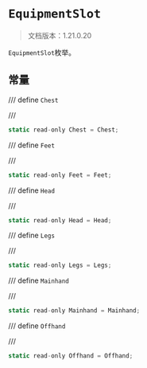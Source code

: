 # `EquipmentSlot`

> 文档版本：1.21.0.20

`EquipmentSlot`枚举。

## 常量

/// define
`Chest`


///

```js
static read-only Chest = Chest;
```


/// define
`Feet`


///

```js
static read-only Feet = Feet;
```


/// define
`Head`


///

```js
static read-only Head = Head;
```


/// define
`Legs`


///

```js
static read-only Legs = Legs;
```


/// define
`Mainhand`


///

```js
static read-only Mainhand = Mainhand;
```


/// define
`Offhand`


///

```js
static read-only Offhand = Offhand;
```

